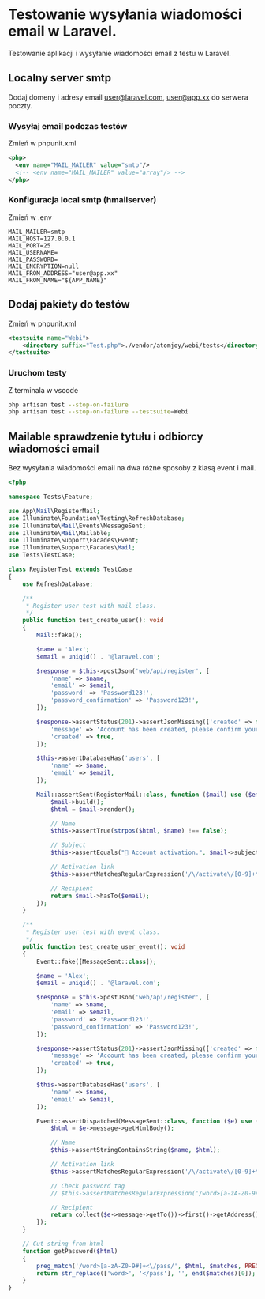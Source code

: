 # Testowanie wysyłania wiadomości email w Laravel.
Testowanie aplikacji i wysyłanie wiadomości email z testu w Laravel.

## Localny server smtp
Dodaj domeny i adresy email user@laravel.com, user@app.xx do serwera poczty.

### Wysyłaj email podczas testów
Zmień w phpunit.xml

```xml
<php>  
  <env name="MAIL_MAILER" value="smtp"/>
  <!-- <env name="MAIL_MAILER" value="array"/> -->
</php>
```

### Konfiguracja local smtp (hmailserver)
Zmień w .env

```env
MAIL_MAILER=smtp
MAIL_HOST=127.0.0.1
MAIL_PORT=25
MAIL_USERNAME=
MAIL_PASSWORD=
MAIL_ENCRYPTION=null
MAIL_FROM_ADDRESS="user@app.xx"
MAIL_FROM_NAME="${APP_NAME}"
```

## Dodaj pakiety do testów
Zmień w phpunit.xml

```xml
<testsuite name="Webi">
    <directory suffix="Test.php">./vendor/atomjoy/webi/tests</directory>
</testsuite>
```

### Uruchom testy
Z terminala w vscode

```sh
php artisan test --stop-on-failure
php artisan test --stop-on-failure --testsuite=Webi
```

## Mailable sprawdzenie tytułu i odbiorcy wiadomości email
Bez wysyłania wiadomości email na dwa różne sposoby z klasą event i mail.

```php
<?php

namespace Tests\Feature;

use App\Mail\RegisterMail;
use Illuminate\Foundation\Testing\RefreshDatabase;
use Illuminate\Mail\Events\MessageSent;
use Illuminate\Mail\Mailable;
use Illuminate\Support\Facades\Event;
use Illuminate\Support\Facades\Mail;
use Tests\TestCase;

class RegisterTest extends TestCase
{
	use RefreshDatabase;

	/**
	 * Register user test with mail class.
	 */
	public function test_create_user(): void
	{
		Mail::fake();

		$name = 'Alex';
		$email = uniqid() . '@laravel.com';

		$response = $this->postJson('web/api/register', [
			'name' => $name,
			'email' => $email,
			'password' => 'Password123!',
			'password_confirmation' => 'Password123!',
		]);

		$response->assertStatus(201)->assertJsonMissing(['created' => false])->assertJson([
			'message' => 'Account has been created, please confirm your email address.',
			'created' => true,
		]);

		$this->assertDatabaseHas('users', [
			'name' => $name,
			'email' => $email,
		]);

		Mail::assertSent(RegisterMail::class, function ($mail) use ($email, $name) {
			$mail->build();
			$html = $mail->render();

			// Name
			$this->assertTrue(strpos($html, $name) !== false);

			// Subject
			$this->assertEquals("👋 Account activation.", $mail->subject, 'The subject was not the right one.');

			// Activation link
			$this->assertMatchesRegularExpression('/\/activate\/[0-9]+\/[a-z0-9]+\?locale=[a-z]{2}"/i', $html);

			// Recipient
			return $mail->hasTo($email);
		});
	}

	/**
	 * Register user test with event class.
	 */
	public function test_create_user_event(): void
	{
		Event::fake([MessageSent::class]);

		$name = 'Alex';
		$email = uniqid() . '@laravel.com';

		$response = $this->postJson('web/api/register', [
			'name' => $name,
			'email' => $email,
			'password' => 'Password123!',
			'password_confirmation' => 'Password123!',
		]);

		$response->assertStatus(201)->assertJsonMissing(['created' => false])->assertJson([
			'message' => 'Account has been created, please confirm your email address.',
			'created' => true,
		]);

		$this->assertDatabaseHas('users', [
			'name' => $name,
			'email' => $email,
		]);

		Event::assertDispatched(MessageSent::class, function ($e) use ($email, $name) {
			$html = $e->message->getHtmlBody();

			// Name
			$this->assertStringContainsString($name, $html);

			// Activation link
			$this->assertMatchesRegularExpression('/\/activate\/[0-9]+\/[a-z0-9]+\?locale=[a-z]{2}"/i', $html);

			// Check password tag
			// $this->assertMatchesRegularExpression('/word>[a-zA-Z0-9#]+<\/pass/', $html);

			// Recipient
			return collect($e->message->getTo())->first()->getAddress() == $email;
		});
	}

	// Cut string from html 
	function getPassword($html)
	{
		preg_match('/word>[a-zA-Z0-9#]+<\/pass/', $html, $matches, PREG_OFFSET_CAPTURE);
		return str_replace(['word>', '</pass'], '', end($matches)[0]);
	}
}
```
